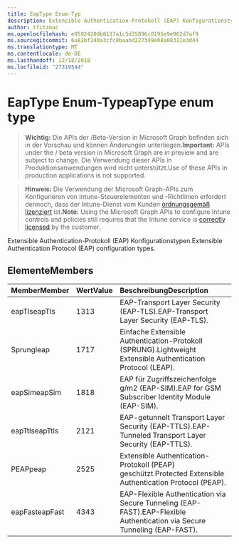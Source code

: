 ```yaml
---
title: EapType Enum-Typ
description: Extensible Authentication-Protokoll (EAP) Konfigurationstypen.
author: tfitzmac
ms.openlocfilehash: e95924209b8137a1c5d35896c0195e9e962d7af9
ms.sourcegitcommit: 6a82bf240a3cfc0baabd227349e08a08311e3d44
ms.translationtype: MT
ms.contentlocale: de-DE
ms.lasthandoff: 12/18/2018
ms.locfileid: "27319544"
---
```

# <a name="eaptype-enum-type"></a><span data-ttu-id="c1ce7-103">EapType Enum-Typ</span><span class="sxs-lookup"><span data-stu-id="c1ce7-103">eapType enum type</span></span>

> <span data-ttu-id="c1ce7-104">**Wichtig:** Die APIs der /Beta-Version in Microsoft Graph befinden sich in der Vorschau und können Änderungen unterliegen.</span><span class="sxs-lookup"><span data-stu-id="c1ce7-104">**Important:** APIs under the / beta version in Microsoft Graph are in preview and are subject to change.</span></span> <span data-ttu-id="c1ce7-105">Die Verwendung dieser APIs in Produktionsanwendungen wird nicht unterstützt.</span><span class="sxs-lookup"><span data-stu-id="c1ce7-105">Use of these APIs in production applications is not supported.</span></span>

> <span data-ttu-id="c1ce7-106">**Hinweis:** Die Verwendung der Microsoft Graph-APIs zum Konfigurieren von Intune-Steuerelementen und -Richtlinien erfordert dennoch, dass der Intune-Dienst vom Kunden [ordnungsgemäß lizenziert](https://go.microsoft.com/fwlink/?linkid=839381) ist.</span><span class="sxs-lookup"><span data-stu-id="c1ce7-106">**Note:** Using the Microsoft Graph APIs to configure Intune controls and policies still requires that the Intune service is [correctly licensed](https://go.microsoft.com/fwlink/?linkid=839381) by the customer.</span></span>

<span data-ttu-id="c1ce7-107">Extensible Authentication-Protokoll (EAP) Konfigurationstypen.</span><span class="sxs-lookup"><span data-stu-id="c1ce7-107">Extensible Authentication Protocol (EAP) configuration types.</span></span>
## <a name="members"></a><span data-ttu-id="c1ce7-108">Elemente</span><span class="sxs-lookup"><span data-stu-id="c1ce7-108">Members</span></span>
|<span data-ttu-id="c1ce7-109">Member</span><span class="sxs-lookup"><span data-stu-id="c1ce7-109">Member</span></span>|<span data-ttu-id="c1ce7-110">Wert</span><span class="sxs-lookup"><span data-stu-id="c1ce7-110">Value</span></span>|<span data-ttu-id="c1ce7-111">Beschreibung</span><span class="sxs-lookup"><span data-stu-id="c1ce7-111">Description</span></span>|
|:---|:---|:---|
|<span data-ttu-id="c1ce7-112">eapTls</span><span class="sxs-lookup"><span data-stu-id="c1ce7-112">eapTls</span></span>|<span data-ttu-id="c1ce7-113">13</span><span class="sxs-lookup"><span data-stu-id="c1ce7-113">13</span></span>|<span data-ttu-id="c1ce7-114">EAP-Transport Layer Security (EAP-TLS).</span><span class="sxs-lookup"><span data-stu-id="c1ce7-114">EAP-Transport Layer Security (EAP-TLS).</span></span>|
|<span data-ttu-id="c1ce7-115">Sprung</span><span class="sxs-lookup"><span data-stu-id="c1ce7-115">leap</span></span>|<span data-ttu-id="c1ce7-116">17</span><span class="sxs-lookup"><span data-stu-id="c1ce7-116">17</span></span>|<span data-ttu-id="c1ce7-117">Einfache Extensible Authentication-Protokoll (SPRUNG).</span><span class="sxs-lookup"><span data-stu-id="c1ce7-117">Lightweight Extensible Authentication Protocol (LEAP).</span></span>|
|<span data-ttu-id="c1ce7-118">eapSim</span><span class="sxs-lookup"><span data-stu-id="c1ce7-118">eapSim</span></span>|<span data-ttu-id="c1ce7-119">18</span><span class="sxs-lookup"><span data-stu-id="c1ce7-119">18</span></span>|<span data-ttu-id="c1ce7-120">EAP für Zugriffszeichenfolge g/m2 (EAP-SIM).</span><span class="sxs-lookup"><span data-stu-id="c1ce7-120">EAP for GSM Subscriber Identity Module (EAP-SIM).</span></span>|
|<span data-ttu-id="c1ce7-121">eapTtls</span><span class="sxs-lookup"><span data-stu-id="c1ce7-121">eapTtls</span></span>|<span data-ttu-id="c1ce7-122">21</span><span class="sxs-lookup"><span data-stu-id="c1ce7-122">21</span></span>|<span data-ttu-id="c1ce7-123">EAP-getunnelt Transport Layer Security (EAP-TTLS).</span><span class="sxs-lookup"><span data-stu-id="c1ce7-123">EAP-Tunneled Transport Layer Security (EAP-TTLS).</span></span>|
|<span data-ttu-id="c1ce7-124">PEAP</span><span class="sxs-lookup"><span data-stu-id="c1ce7-124">peap</span></span>|<span data-ttu-id="c1ce7-125">25</span><span class="sxs-lookup"><span data-stu-id="c1ce7-125">25</span></span>|<span data-ttu-id="c1ce7-126">Extensible Authentication-Protokoll (PEAP) geschützt.</span><span class="sxs-lookup"><span data-stu-id="c1ce7-126">Protected Extensible Authentication Protocol (PEAP).</span></span>|
|<span data-ttu-id="c1ce7-127">eapFast</span><span class="sxs-lookup"><span data-stu-id="c1ce7-127">eapFast</span></span>|<span data-ttu-id="c1ce7-128">43</span><span class="sxs-lookup"><span data-stu-id="c1ce7-128">43</span></span>|<span data-ttu-id="c1ce7-129">EAP-Flexible Authentication via Secure Tunneling (EAP-FAST).</span><span class="sxs-lookup"><span data-stu-id="c1ce7-129">EAP-Flexible Authentication via Secure Tunneling (EAP-FAST).</span></span>|





